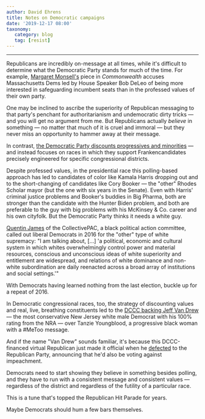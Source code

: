 ```yaml
---
author: David Ehrens
title: Notes on Democratic campaigns
date: '2019-12-17 08:00'
taxonomy:
   category: blog
   tag: [resist]
---
```

---
Republicans are incredibly on-message at all times, while it's difficult to determine what the Democratic Party stands for much of the time. For example, [Margaret Monsell's](https://commonwealthmagazine.org/opinion/speakers-pac-provides-incumbent-protection/) piece in *Commonwealth* accuses Massachusetts Dems led by House Speaker Bob DeLeo of being more interested in safeguarding incumbent seats than in the professed values of their own party.

One may be inclined to ascribe the superiority of Republican messaging to that party's penchant for authoritarianism and undemocratic dirty tricks — and you will get no argument from me. But Republicans actually *believe* in something — no matter that much of it is cruel and immoral — but they never miss an opportunity to hammer away at their message.

In contrast, [the Democratic Party discounts progressives and minorities](https://rewire.news/article/2019/12/05/democratic-candidates-are-ignoring-the-most-important-voting-blocs/) — and instead focuses on races in which they support Frankencandidates precisely engineered for specific congressional districts.

Despite professed values, in the presidential race this polling-based approach has led to candidates of color like Kamala Harris dropping out and to the short-changing of candidates like Cory Booker — the "other" Rhodes Scholar mayor (but the one with six years in the Senate). Even with Harris' criminal justice problems and Booker's buddies in Big Pharma, both are stronger than the candidate with the Hunter Biden problem, and both are preferable to the guy with big problems with his McKinsey & Co. career and his own cityfolk. But the Democratic Party thinks it needs a white guy.

[Quentin James](https://medium.com/@quentinjames/the-left-has-a-white-supremacy-problem-too-2071ebd1022) of the CollectivePAC, a black political action committee, called out liberal Democrats in 2016 for the "other" type of white supremacy: "I am talking about, \[\...\] 'a political, economic and cultural system in which whites overwhelmingly control power and material resources, conscious and unconscious ideas of white superiority and entitlement are widespread, and relations of white dominance and non-white subordination are daily reenacted across a broad array of institutions and social settings.'"

With Democrats having learned nothing from the last election, buckle up for a repeat of 2016.

In Democratic congressional races, too, the strategy of discounting values and real, live, breathing constituents led to the [DCCC backing Jeff Van Drew](https://www.newsweek.com/why-dccc-backing-former-nra-supporter-over-first-time-black-woman-candidate-840691) — the most conservative New Jersey white male Democrat with his 100% rating from the NRA — over Tanzie Youngblood, a progressive black woman with a \#MeToo message.

And if the name "Van Drew" sounds familiar, it's because this DCCC-financed virtual Republican just made it official when he [defected](https://www.washingtonpost.com/powerpost/trump-urges-rep-van-drew-anti-impeachment-democrat-to-switch-parties/2019/12/14/b201bb4a-1ea0-11ea-8d58-5ac3600967a1_story.html) to the Republican Party, announcing that he'd also be voting against impeachment.

Democrats need to start showing they believe in something besides polling, and they have to run with a consistent message and consistent values — regardless of the district and regardless of the futility of a particular race.

This is a tune that's topped the Republican Hit Parade for years.

Maybe Democrats should hum a few bars themselves.

